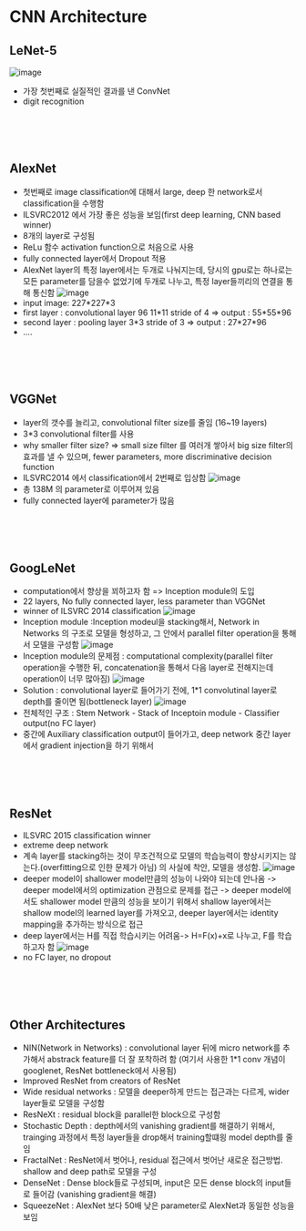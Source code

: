 # CNN Architecture

## LeNet-5
![image](https://user-images.githubusercontent.com/48700102/116843218-3f88f700-ac1a-11eb-87e0-7c9a05a3a941.png)
- 가장 첫번째로 실질적인 결과를 낸 ConvNet
- digit recognition
<br><br><br><br><br>


## AlexNet
- 첫번째로 image classification에 대해서 large, deep 한  network로서 classification을 수행함
- ILSVRC2012 에서 가장 좋은 성능을 보임(first deep learning, CNN based winner)
- 8개의 layer로 구성됨
- ReLu 함수 activation function으로 처음으로 사용
- fully connected layer에서 Dropout 적용
- AlexNet layer의 특정 layer에서는 두개로 나눠지는데, 당시의 gpu로는 하나로는 모든 parameter를 담을수 없었기에 두개로 나누고, 특정 layer들끼리의 연결을 통해 통신함
![image](https://user-images.githubusercontent.com/48700102/116843585-58de7300-ac1b-11eb-9881-2cc453903b9c.png)
- input image: 227\*227\*3
- first layer : convolutional layer 96 11\*11 stride of 4 => output : 55\*55\*96
- second layer : pooling layer 3\*3 stride of 3 => output : 27\*27\*96
- ....
<br><br><br><br><br>


## VGGNet
- layer의 갯수를 늘리고, convolutional filter size를 줄임 (16~19 layers)
- 3*3 convolutional filter를 사용
- why smaller filter size? => small size filter 를 여러개 쌓아서 big size filter의 효과를 낼 수 있으며, fewer parameters, more discriminative decision function
- ILSVRC2014 에서 classification에서 2번째로 입상함
![image](https://user-images.githubusercontent.com/48700102/116844093-000fda00-ac1d-11eb-9623-1a23d61d796b.png)
- 총 138M 의 parameter로 이루어져 있음
- fully connected layer에 parameter가 많음
<br><br><br><br><br>


## GoogLeNet
- computation에서 향상을 꾀하고자 함 => Inception module의 도입
- 22 layers, No fully connected layer, less parameter than VGGNet
- winner of ILSVRC 2014 classification
![image](https://user-images.githubusercontent.com/48700102/116844732-ea031900-ac1e-11eb-9310-e281dda001ba.png)
- Inception module :Inception modeul을 stacking해서, Network in Networks 의 구조로 모델을 형성하고, 그 안에서 parallel filter operation을 통해서 모델을 구성함
![image](https://user-images.githubusercontent.com/48700102/116845046-b8d71880-ac1f-11eb-82a5-6485bc96efe7.png)
- Inception module의 문제점 : computational complexity(parallel filter operation을 수행한 뒤, concatenation을 통해서 다음 layer로 전해지는데 operation이 너무 많아짐)
![image](https://user-images.githubusercontent.com/48700102/116845286-634f3b80-ac20-11eb-95ba-0f4537ffd165.png)
- Solution : convolutional layer로 들어가기 전에, 1*1 convolutinal layer로 depth를 줄이면 됨(bottleneck layer)
![image](https://user-images.githubusercontent.com/48700102/116845524-0738e700-ac21-11eb-93c5-845930ad2eb0.png)
- 전체적인 구조 : Stem Network - Stack of Inceptoin module - Classifier output(no FC layer)
- 중간에 Auxiliary classification output이 들어가고, deep network 중간 layer에서 gradient injection을 하기 위해서
<br><br><br><br><br>


## ResNet
- ILSVRC 2015 classification winner
- extreme deep network
- 계속 layer를 stacking하는 것이 무조건적으로 모델의 학습능력이 향상시키지는 않는다.(overfitting으로 인한 문제가 아님) 의 사실에 착안, 모델을 생성함.
![image](https://user-images.githubusercontent.com/48700102/116846118-94307000-ac22-11eb-8376-d05782a2e72f.png)
- deeper model이 shallower model만큼의 성능이 나와야 되는데 안나옴 -> deeper model에서의 optimization 관점으로 문제를 접근 -> deeper model에서도 shallower model 만큼의 성능을 보이기 위해서 shallow layer에서는 shallow model의 learned layer를 가져오고, deeper layer에서는 identity mapping을 추가하는 방식으로 접근
- deep layer에서는 H를 직접 학습시키는 어려움-> H=F(x)+x로 나누고, F를 학습 하고자 함
![image](https://user-images.githubusercontent.com/48700102/116847477-934d0d80-ac25-11eb-8fd0-b5b2fe98198a.png)
- no FC layer, no dropout
<br><br><br><br><br>


## Other Architectures
- NIN(Network in Networks) : convolutional layer 뒤에 micro network를 추가해서 abstrack feature를 더 잘 포착하려 함 (여기서 사용한 1*1 conv 개념이 googlenet, ResNet bottleneck에서 사용됨)
- Improved ResNet from creators of ResNet
- Wide residual networks : 모델을 deeper하게 만드는 접근과는 다르게, wider layer들로 모델을 구성함
- ResNeXt : residual block을 parallel한 block으로 구성함
- Stochastic Depth : depth에서의 vanishing gradient를 해결하기 위해서, trainging 과정에서 특정 layer들을 drop해서 training할떄읭 model depth를 줄임
- FractalNet : ResNet에서 벗어나, residual 접근에서 벗어난 새로운 접근방법. shallow and deep path로 모델을 구성
- DenseNet : Dense block들로 구성되며, input은 모든 dense block의 input들로 들어감 (vanishing gradient을 해결)
- SqueezeNet : AlexNet 보다 50배 낮은 parameter로 AlexNet과 동일한 성능을 보임
 








